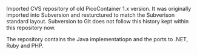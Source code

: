 Imported CVS repository of old PicoContainer 1.x version.
It was originally imported into Subversion and resturctured to match the Subverison standard layout.
Subversion to Git does not follow this history kept within this repository now.

The repository contains the Java implementatiopn and the ports to .NET, Ruby and PHP.
